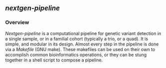 ## *nextgen-pipeline*

### Overview

*Nextgen-pipeline* is a computational pipeline for genetic variant detection in
a single sample, or in a familial cohort (typically a trio, or a quad). It is
simple, and modular in its design. Almost every step in the pipeline is done via
a *Makefile* (GNU make). These makefiles can be used on their own to accomplish
common bioinformatics operations, or they can be stung together in a shell script to compose a pipeline.

